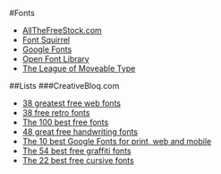 #Fonts
*   [AllTheFreeStock.com](http://allthefreestock.com/)
*   [Font Squirrel](http://www.fontsquirrel.com/)
*   [Google Fonts](https://www.google.com/fonts)
*   [Open Font Library](http://openfontlibrary.org/)
*   [The League of Moveable Type](https://www.theleagueofmoveabletype.com/)

##Lists
###CreativeBloq.com
*   [38 greatest free web fonts](http://www.creativebloq.com/features/the-38-greatest-free-web-fonts)
*   [38 free retro fonts](http://www.creativebloq.com/features/38-free-retro-fonts)
*   [The 100 best free fonts](http://www.creativebloq.com/graphic-design-tips/best-free-fonts-for-designers-1233380)
*   [48 great free handwriting fonts](http://www.creativebloq.com/features/48-great-free-handwriting-fonts)
*   [The 10 best Google Fonts for print, web and mobile](http://www.creativebloq.com/features/the-10-best-google-fonts-for-print-web-and-mobile)
*   [The 54 best free graffiti fonts](http://www.creativebloq.com/features/the-53-best-free-graffiti-fonts)
*   [The 22 best free cursive fonts](http://www.creativebloq.com/features/the-22-best-free-cursive-fonts)
